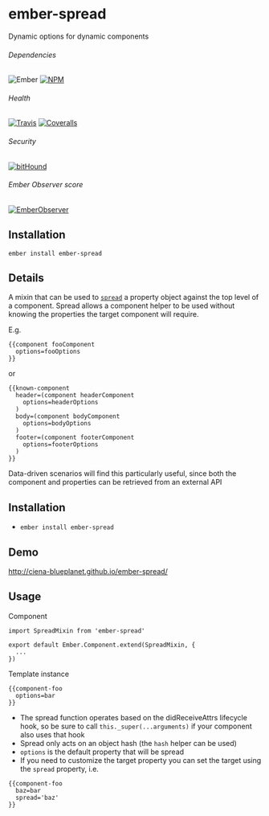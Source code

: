 [ci-img]: https://img.shields.io/travis/ciena-blueplanet/ember-spread.svg "Travis CI Build Status"
[ci-url]: https://travis-ci.org/ciena-blueplanet/ember-spread

[cov-img]: https://img.shields.io/coveralls/ciena-blueplanet/ember-spread.svg "Coveralls Code Coverage"
[cov-url]: https://coveralls.io/github/ciena-blueplanet/ember-spread

[npm-img]: https://img.shields.io/npm/v/ember-spread.svg "NPM Version"
[npm-url]: https://www.npmjs.com/package/ember-spread

[ember-observer-badge]: http://emberobserver.com/badges/ember-spread.svg "Ember Observer score"
[ember-observer-badge-url]: http://emberobserver.com/addons/ember-spread

[ember-img]: https://img.shields.io/badge/ember-2.3+-orange.svg "Ember 2.3+"

[bithound-img]: https://www.bithound.io/github/ciena-blueplanet/ember-spread/badges/score.svg "bitHound"
[bithound-url]: https://www.bithound.io/github/ciena-blueplanet/ember-spread

# ember-spread

Dynamic options for dynamic components

###### Dependencies

![Ember][ember-img]
[![NPM][npm-img]][npm-url]

###### Health

[![Travis][ci-img]][ci-url]
[![Coveralls][cov-img]][cov-url]

###### Security

[![bitHound][bithound-img]][bithound-url]

###### Ember Observer score
[![EmberObserver][ember-observer-badge]][ember-observer-badge-url]

## Installation
```
ember install ember-spread
```

## Details

A mixin that can be used to [`spread`](https://sebmarkbage.github.io/ecmascript-rest-spread/) a property object 
against the top level of a component.  Spread allows a component helper to be used without knowing the properties 
the target component will require.

E.g.

```
{{component fooComponent
  options=fooOptions
}}
```

or

```
{{known-component
  header=(component headerComponent
    options=headerOptions
  )
  body=(component bodyComponent
    options=bodyOptions
  )
  footer=(component footerComponent
    options=footerOptions
  )
}}
```

Data-driven scenarios will find this particularly useful, since both the component and properties can be retrieved
from an external API

## Installation

* `ember install ember-spread`

## Demo

http://ciena-blueplanet.github.io/ember-spread/

## Usage

Component
```
import SpreadMixin from 'ember-spread'

export default Ember.Component.extend(SpreadMixin, {
  ...
})
```

Template instance
```
{{component-foo
  options=bar
}}
```

* The spread function operates based on the didReceiveAttrs lifecycle hook, so be sure to call `this._super(...arguments)` if
  your component also uses that hook
* Spread only acts on an object hash (the `hash` helper can be used)
* `options` is the default property that will be spread
* If you need to customize the target property you can set the target using the `spread` property, i.e.

```
{{component-foo
  baz=bar
  spread='baz'
}}
```

